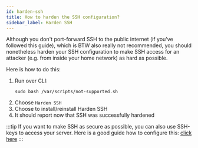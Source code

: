 ```yaml
---
id: harden-ssh
title: How to harden the SSH configuration?
sidebar_label: Harden SSH
---
```

Although you don't port-forward SSH to the public internet (if you've followed this guide), which is BTW also really not recommended, you should nonetheless harden your SSH configuration to make SSH access for an attacker (e.g. from inside your home network) as hard as possible. 

Here is how to do this:
1. Run over CLI:
    ```shell
    sudo bash /var/scripts/not-supported.sh
    ```
1. Choose `Harden SSH`
1. Choose to install/reinstall Harden SSH
1. It should report now that SSH was successfully hardened

:::tip
If you want to make SSH as secure as possible, you can also use SSH-keys to access your server. Here is a good guide how to configure this: [click here](https://www.digitalocean.com/community/tutorials/how-to-set-up-ssh-keys-on-ubuntu-20-04)
:::